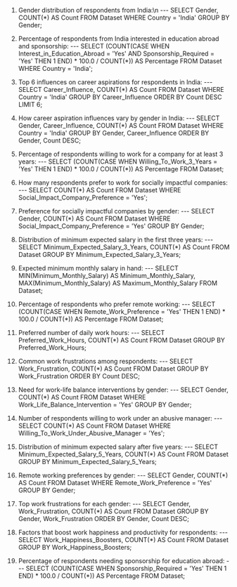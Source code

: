 1. Gender distribution of respondents from India:\n
--- SELECT Gender, COUNT(*) AS Count
FROM Dataset
WHERE Country = 'India'
GROUP BY Gender;

2. Percentage of respondents from India interested in education abroad and sponsorship:
--- SELECT
(COUNT(CASE WHEN Interest_in_Education_Abroad = 'Yes' AND Sponsorship_Required = 'Yes' THEN 1 END) * 100.0 / COUNT(*)) AS Percentage
FROM Dataset
WHERE Country = 'India';

3. Top 6 influences on career aspirations for respondents in India:
--- SELECT Career_Influence, COUNT(*) AS Count
FROM Dataset
WHERE Country = 'India'
GROUP BY Career_Influence
ORDER BY Count DESC
LIMIT 6;

4. How career aspiration influences vary by gender in India:
--- SELECT Gender, Career_Influence, COUNT(*) AS Count
FROM Dataset
WHERE Country = 'India'
GROUP BY Gender, Career_Influence
ORDER BY Gender, Count DESC;

5. Percentage of respondents willing to work for a company for at least 3 years:
--- SELECT
(COUNT(CASE WHEN Willing_To_Work_3_Years = 'Yes' THEN 1 END) * 100.0 / COUNT(*)) AS Percentage
FROM Dataset;

6. How many respondents prefer to work for socially impactful companies:
--- SELECT COUNT(*) AS Count
FROM Dataset
WHERE Social_Impact_Company_Preference = 'Yes';

7. Preference for socially impactful companies by gender:
--- SELECT Gender, COUNT(*) AS Count
FROM Dataset
WHERE Social_Impact_Company_Preference = 'Yes'
GROUP BY Gender;

8. Distribution of minimum expected salary in the first three years:
--- SELECT Minimum_Expected_Salary_3_Years, COUNT(*) AS Count
FROM Dataset
GROUP BY Minimum_Expected_Salary_3_Years;

9. Expected minimum monthly salary in hand:
--- SELECT MIN(Minimum_Monthly_Salary) AS Minimum_Monthly_Salary, MAX(Minimum_Monthly_Salary) AS Maximum_Monthly_Salary
FROM Dataset;

10. Percentage of respondents who prefer remote working:
--- SELECT
(COUNT(CASE WHEN Remote_Work_Preference = 'Yes' THEN 1 END) * 100.0 / COUNT(*)) AS Percentage
FROM Dataset;

11. Preferred number of daily work hours:
--- SELECT Preferred_Work_Hours, COUNT(*) AS Count
FROM Dataset
GROUP BY Preferred_Work_Hours;

12. Common work frustrations among respondents:
--- SELECT Work_Frustration, COUNT(*) AS Count
FROM Dataset
GROUP BY Work_Frustration
ORDER BY Count DESC;

13. Need for work-life balance interventions by gender:
--- SELECT Gender, COUNT(*) AS Count
FROM Dataset
WHERE Work_Life_Balance_Intervention = 'Yes'
GROUP BY Gender;

14. Number of respondents willing to work under an abusive manager:
--- SELECT COUNT(*) AS Count
FROM Dataset
WHERE Willing_To_Work_Under_Abusive_Manager = 'Yes';

15. Distribution of minimum expected salary after five years:
--- SELECT Minimum_Expected_Salary_5_Years, COUNT(*) AS Count
FROM Dataset
GROUP BY Minimum_Expected_Salary_5_Years;

16. Remote working preferences by gender:
--- SELECT Gender, COUNT(*) AS Count
FROM Dataset
WHERE Remote_Work_Preference = 'Yes'
GROUP BY Gender;

17. Top work frustrations for each gender:
--- SELECT Gender, Work_Frustration, COUNT(*) AS Count
FROM Dataset
GROUP BY Gender, Work_Frustration
ORDER BY Gender, Count DESC;

18. Factors that boost work happiness and productivity for respondents:
--- SELECT Work_Happiness_Boosters, COUNT(*) AS Count
FROM Dataset
GROUP BY Work_Happiness_Boosters;

19. Percentage of respondents needing sponsorship for education abroad:
--- SELECT
(COUNT(CASE WHEN Sponsorship_Required = 'Yes' THEN 1 END) * 100.0 / COUNT(*)) AS Percentage
FROM Dataset;
